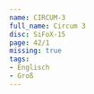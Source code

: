 ```yaml
---
name: CIRCUM-3
full_name: Circum 3
disc: SiFoX-15
page: 42/1
missing: true
tags:
- Englisch
- Groß
---
```

